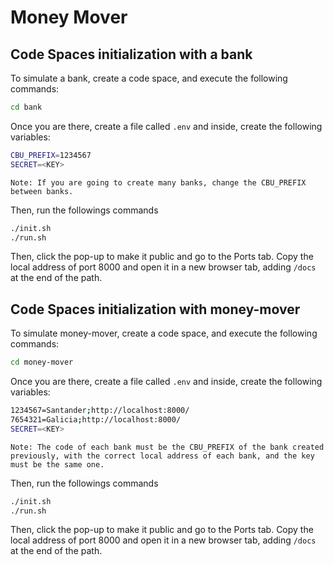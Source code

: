 # Money Mover

## Code Spaces initialization with a bank

To simulate a bank, create a code space, and execute the following commands:

```sh
cd bank
```

Once you are there, create a file called `.env` and inside, create the following variables:

```sh
CBU_PREFIX=1234567
SECRET=<KEY>
```

```Note: If you are going to create many banks, change the CBU_PREFIX between banks.```

Then, run the followings commands

```sh
./init.sh
./run.sh
```

Then, click the pop-up to make it public and go to the Ports tab. Copy the local address of port 8000 and open it in a new browser tab, adding `/docs` at the end of the path.


## Code Spaces initialization with money-mover

To simulate money-mover, create a code space, and execute the following commands:

```sh
cd money-mover
```

Once you are there, create a file called `.env` and inside, create the following variables:

```sh
1234567=Santander;http://localhost:8000/
7654321=Galicia;http://localhost:8000/
SECRET=<KEY>
```

```Note: The code of each bank must be the CBU_PREFIX of the bank created previously, with the correct local address of each bank, and the key must be the same one.```

Then, run the followings commands

```sh
./init.sh
./run.sh
```

Then, click the pop-up to make it public and go to the Ports tab. Copy the local address of port 8000 and open it in a new browser tab, adding `/docs` at the end of the path.
